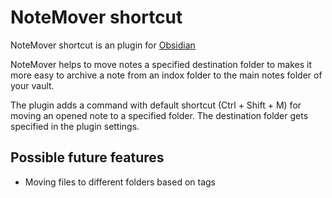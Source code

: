 # NoteMover shortcut
NoteMover shortcut is an plugin for [Obsidian](https://obsidian.md)

NoteMover helps to move notes a specified destination folder to makes it more easy to archive a note from an indox folder to the main notes folder of your vault.

The plugin adds a command with default shortcut (Ctrl + Shift + M) for moving an opened note to a specified folder. The destination folder gets specified in the plugin settings.

## Possible future features
- Moving files to different folders based on tags 